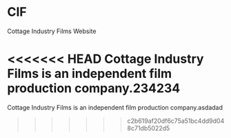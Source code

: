 CIF
===

Cottage Industry Films Website

<<<<<<< HEAD
Cottage Industry Films is an independent film production company.234234
=======
Cottage Industry Films is an independent film production company.asdadad
>>>>>>> c2b619af20df6c75a51bc4dd9d048c71db5022d5
